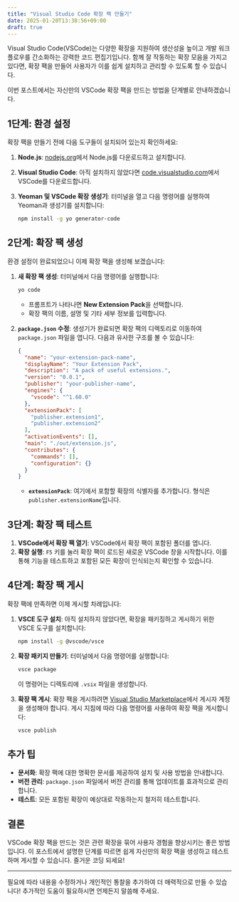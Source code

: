 ```yaml
---
title: "Visual Studio Code 확장 팩 만들기"
date: 2025-01-20T13:38:56+09:00
draft: true
---
```


Visual Studio Code(VSCode)는 다양한 확장을 지원하여 생산성을 높이고 개발 워크플로우를 간소화하는 강력한 코드 편집기입니다. 함께 잘 작동하는 확장 모음을 가지고 있다면, 확장 팩을 만들어 사용자가 이를 쉽게 설치하고 관리할 수 있도록 할 수 있습니다.
<!--more-->

이번 포스트에서는 자신만의 VSCode 확장 팩을 만드는 방법을 단계별로 안내하겠습니다.

## 1단계: 환경 설정

확장 팩을 만들기 전에 다음 도구들이 설치되어 있는지 확인하세요:

1. **Node.js**: [nodejs.org](https://nodejs.org/)에서 Node.js를 다운로드하고 설치합니다.
2. **Visual Studio Code**: 아직 설치하지 않았다면 [code.visualstudio.com](https://code.visualstudio.com/)에서 VSCode를 다운로드합니다.
3. **Yeoman 및 VSCode 확장 생성기**: 터미널을 열고 다음 명령어를 실행하여 Yeoman과 생성기를 설치합니다:

    ```bash
    npm install -g yo generator-code
    ```

## 2단계: 확장 팩 생성

환경 설정이 완료되었으니 이제 확장 팩을 생성해 보겠습니다:

1. **새 확장 팩 생성**: 터미널에서 다음 명령어를 실행합니다:

    ```bash
    yo code
    ```

   - 프롬프트가 나타나면 **New Extension Pack**을 선택합니다.
   - 확장 팩의 이름, 설명 및 기타 세부 정보를 입력합니다.

2. **`package.json` 수정**: 생성기가 완료되면 확장 팩의 디렉토리로 이동하여 `package.json` 파일을 엽니다. 다음과 유사한 구조를 볼 수 있습니다:

   ```json
   {
     "name": "your-extension-pack-name",
     "displayName": "Your Extension Pack",
     "description": "A pack of useful extensions.",
     "version": "0.0.1",
     "publisher": "your-publisher-name",
     "engines": {
       "vscode": "^1.60.0"
     },
     "extensionPack": [
       "publisher.extension1",
       "publisher.extension2"
     ],
     "activationEvents": [],
     "main": "./out/extension.js",
     "contributes": {
       "commands": [],
       "configuration": {}
     }
   }
   ```

   - **`extensionPack`**: 여기에서 포함할 확장의 식별자를 추가합니다. 형식은 `publisher.extensionName`입니다.

## 3단계: 확장 팩 테스트

1. **VSCode에서 확장 팩 열기**: VSCode에서 확장 팩이 포함된 폴더를 엽니다.
2. **확장 실행**: `F5` 키를 눌러 확장 팩이 로드된 새로운 VSCode 창을 시작합니다. 이를 통해 기능을 테스트하고 포함된 모든 확장이 인식되는지 확인할 수 있습니다.

## 4단계: 확장 팩 게시

확장 팩에 만족하면 이제 게시할 차례입니다:

1. **VSCE 도구 설치**: 아직 설치하지 않았다면, 확장을 패키징하고 게시하기 위한 VSCE 도구를 설치합니다:

   ```bash
   npm install -g @vscode/vsce
   ```

2. **확장 패키지 만들기**: 터미널에서 다음 명령어를 실행합니다:

   ```bash
   vsce package
   ```

   이 명령어는 디렉토리에 `.vsix` 파일을 생성합니다.

3. **확장 팩 게시**: 확장 팩을 게시하려면 [Visual Studio Marketplace](https://marketplace.visualstudio.com/)에서 게시자 계정을 생성해야 합니다. 게시 지침에 따라 다음 명령어를 사용하여 확장 팩을 게시합니다:

   ```bash
   vsce publish
   ```

## 추가 팁

- **문서화**: 확장 팩에 대한 명확한 문서를 제공하여 설치 및 사용 방법을 안내합니다.
- **버전 관리**: `package.json` 파일에서 버전 관리를 통해 업데이트를 효과적으로 관리합니다.
- **테스트**: 모든 포함된 확장이 예상대로 작동하는지 철저히 테스트합니다.

## 결론

VSCode 확장 팩을 만드는 것은 관련 확장을 묶어 사용자 경험을 향상시키는 좋은 방법입니다. 이 포스트에서 설명한 단계를 따르면 쉽게 자신만의 확장 팩을 생성하고 테스트하며 게시할 수 있습니다. 즐거운 코딩 되세요!

---

필요에 따라 내용을 수정하거나 개인적인 통찰을 추가하여 더 매력적으로 만들 수 있습니다! 추가적인 도움이 필요하시면 언제든지 말씀해 주세요.
